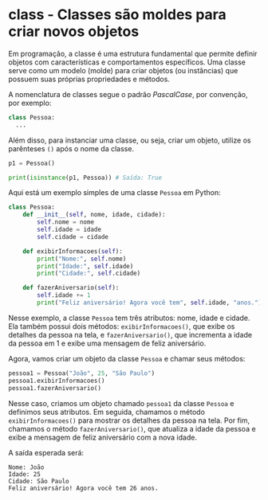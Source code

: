 # class - Classes são moldes para criar novos objetos

Em programação, a classe é uma estrutura fundamental que permite definir objetos com características e comportamentos específicos. Uma classe serve como um modelo (molde) para criar objetos (ou instâncias) que possuem suas próprias propriedades e métodos.

A nomenclatura de classes segue o padrão _PascalCase_, por convenção, por exemplo:

```python
class Pessoa:
  ...
```

Além disso, para instanciar uma classe, ou seja, criar um objeto, utilize os parênteses `()` após o nome da classe.

```python
p1 = Pessoa()

print(isinstance(p1, Pessoa)) # Saída: True
```

Aqui está um exemplo simples de uma classe `Pessoa` em Python:

```python
class Pessoa:
    def __init__(self, nome, idade, cidade):
        self.nome = nome
        self.idade = idade
        self.cidade = cidade

    def exibirInformacoes(self):
        print("Nome:", self.nome)
        print("Idade:", self.idade)
        print("Cidade:", self.cidade)

    def fazerAniversario(self):
        self.idade += 1
        print("Feliz aniversário! Agora você tem", self.idade, "anos.")
```

Nesse exemplo, a classe `Pessoa` tem três atributos: nome, idade e cidade. Ela também possui dois métodos: `exibirInformacoes()`, que exibe os detalhes da pessoa na tela, e `fazerAniversario()`, que incrementa a idade da pessoa em 1 e exibe uma mensagem de feliz aniversário.

Agora, vamos criar um objeto da classe `Pessoa` e chamar seus métodos:

```python
pessoa1 = Pessoa("João", 25, "São Paulo")
pessoa1.exibirInformacoes()
pessoa1.fazerAniversario()
```

Nesse caso, criamos um objeto chamado `pessoa1` da classe `Pessoa` e definimos seus atributos. Em seguida, chamamos o método `exibirInformacoes()` para mostrar os detalhes da pessoa na tela. Por fim, chamamos o método `fazerAniversario()`, que atualiza a idade da pessoa e exibe a mensagem de feliz aniversário com a nova idade.

A saída esperada será:

```
Nome: João
Idade: 25
Cidade: São Paulo
Feliz aniversário! Agora você tem 26 anos.
```

